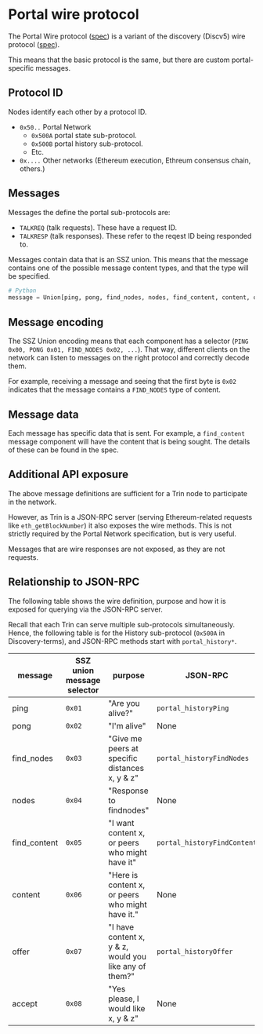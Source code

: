 # Portal wire protocol

The Portal Wire protocol ([spec](https://github.com/ethereum/portal-network-specs/blob/master/portal-wire-protocol.md)) is a variant of the discovery (Discv5) wire protocol ([spec](https://github.com/ethereum/devp2p/blob/master/discv5/discv5-wire.md)).

This means that the basic protocol is the same, but there are custom portal-specific messages.


## Protocol ID
Nodes identify each other by a protocol ID.

- `0x50..` Portal Network
    -  `0x500A` portal state sub-protocol.
    -  `0x500B` portal history sub-protocol.
    - Etc.
- `0x....` Other networks (Ethereum execution, Ethreum consensus chain, others.)

## Messages
Messages the define the portal sub-protocols are:
- `TALKREQ` (talk requests). These have a request ID.
- `TALKRESP` (talk responses). These refer to the reqest ID being responded to.

Messages contain data that is an SSZ union. This means that the message contains
one of the possible message content types, and that the type will be specified.
```py
# Python
message = Union[ping, pong, find_nodes, nodes, find_content, content, offer, accept]
```
## Message encoding

The SSZ Union encoding means that each component has a selector (`PING 0x00, PONG 0x01, FIND_NODES 0x02, ...`).
That way, different clients on the network can listen to messages on the right protocol
and correctly decode them.

For example, receiving a message and seeing that the first byte is `0x02` indicates that the
message contains a `FIND_NODES` type of content.

## Message data

Each message has specific data that is sent. For example, a `find_content` message component will have the content that is being sought. The details of these can be found in the spec.

## Additional API exposure

The above message definitions are sufficient for a Trin node to participate in the network.

However, as Trin is a JSON-RPC server (serving Ethereum-related requests like `eth_getBlockNumber`)
it also exposes the wire methods. This is not strictly required by the Portal Network specification,
but is very useful.

Messages that are wire responses are not exposed, as they are not requests.

## Relationship to JSON-RPC

The following table shows the wire definition, purpose and how it is exposed for querying via
the JSON-RPC server.

Recall that each Trin can serve multiple sub-protocols simultaneously. Hence, the
following table is for the History sub-protocol (`0x500A` in Discovery-terms), and
JSON-RPC methods start with `portal_history*`.

|message|SSZ union message selector|purpose|JSON-RPC|
|-|-|-|-|
|ping|`0x01`|"Are you alive?"|`portal_historyPing`|
|pong|`0x02`|"I'm alive"|None|
|find_nodes|`0x03`|"Give me peers at specific distances x, y & z"|`portal_historyFindNodes`|
|nodes|`0x04`|"Response to findnodes"|None|
|find_content|`0x05`|"I want content x, or peers who might have it"|`portal_historyFindContent`|
|content|`0x06`|"Here is content x, or peers who might have it."|None|
|offer|`0x07`|"I have content x, y & z, would you like any of them?"|`portal_historyOffer`|
|accept|`0x08`|"Yes please, I would like x, y & z"|None|
